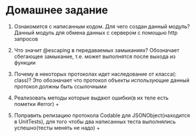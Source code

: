 #  Домашнее задание

1) Ознакомится с написанным кодом. Для чего создан данный модуль?
    Данный модуль для обмена данных с сервером с помощью http запросов 
    
2) Что значит @escaping в передаваемых замыканиях?
    Обозначает сбегающее замыкание, т.е. может выполнятся после выхода из функции
    
3) Почему в некоторых протоколах идет наследование от класса(: class)?
    Это обозначает что протокол объекты использующие данный протокол должны быть ссылочными
4) Реализовать методы которые выдают ошибки(в их теле есть пометки #error) +

5) Поправить релизацию протокола Codable для JSONObject(находится в UnitTests), для того чтобы два написанных теста выполнялись успешно(тесты менять не надо) +
